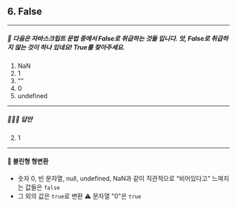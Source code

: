 ## 6. False

---

##### 🧐 다음은 자바스크립트 문법 중에서 False로 취급하는 것들 입니다. 앗, False로 취급하지 않는 것이 하나 있네요! True를 찾아주세요.

1.  NaN
2.  1
3.  ""
4.  0
5.  undefined

---

##### 🙋🏻‍♀️ 답안

2. 1

---

#### 🧩 불린형 형변환

- 숫자 0, 빈 문자열, null, undefined, NaN과 같이 직관적으로 “비어있다고” 느껴지는 값들은 `false`
- 그 외의 값은 `true`로 변환
  ⚠️ 문자열 "0"은 `true`

